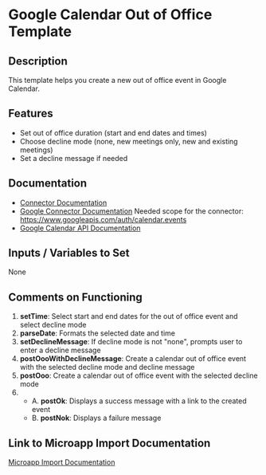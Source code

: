 # Google Calendar Out of Office Template

## Description
This template helps you create a new out of office event in Google Calendar.

## Features
- Set out of office duration (start and end dates and times)
- Choose decline mode (none, new meetings only, new and existing meetings)
- Set a decline message if needed

## Documentation
- [Connector Documentation](https://docs.lumapps.com/docs/admin-l4430581765424978extensions)
- [Google Connector Documentation](https://docs.lumapps.com/docs/docs/admin-administration-landing/admin-l6088963918247602/admin-l9650191038731043extensions/admin-l43084339674928007extensions/admin-l6007003038797828extensions) Needed scope for the connector: https://www.googleapis.com/auth/calendar.events
- [Google Calendar API Documentation](https://developers.google.com/calendar/api/)

## Inputs / Variables to Set
None

## Comments on Functioning
1. **setTime**: Select start and end dates for the out of office event and select decline mode
2. **parseDate**: Formats the selected date and time
3. **setDeclineMessage**: If decline mode is not "none", prompts user to enter a decline message
4. **postOooWithDeclineMessage**: Create a calendar out of office event with the selected decline mode and decline message
5. **postOoo**: Create a calendar out of office event with the selected decline mode
6. - A. **postOk**: Displays a success message with a link to the created event
   - B. **postNok**: Displays a failure message

## Link to Microapp Import Documentation
[Microapp Import Documentation](https://docs.lumapps.com/docs/ls/content/6236515079535869/devportal-l48909819228353757)

